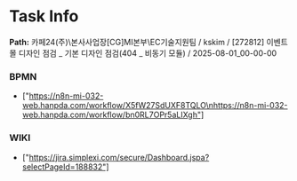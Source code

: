 # Task Info

**Path:** 카페24(주)\본사사업장\[CG]MI본부\EC기술지원팀 / kskim / [272812] 이벤트 몰 디자인 점검 _ 기본 디자인 점검(404 _ 비동기 모듈) / 2025-08-01_00-00-00

### BPMN
- ["https://n8n-mi-032-web.hanpda.com/workflow/X5fW27SdUXF8TQLO\nhttps://n8n-mi-032-web.hanpda.com/workflow/bn0RL7OPr5aLIXgh"]

### WIKI
- ["https://jira.simplexi.com/secure/Dashboard.jspa?selectPageId=188832"]

